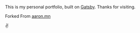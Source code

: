 This is my personal portfolio, built on [Gatsby](https://www.gatsbyjs.com). Thanks for visiting.


Forked From [aaron.mn](https://www.aaron.mn)

✌
